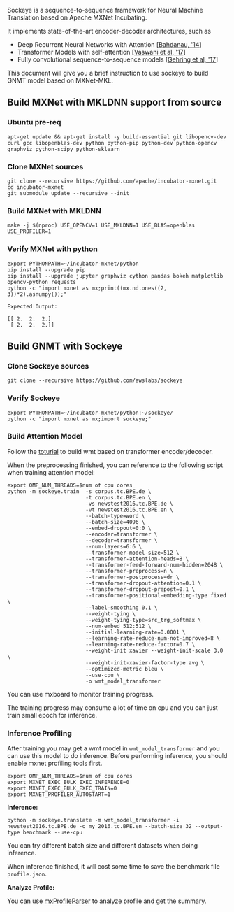 Sockeye is a sequence-to-sequence framework for Neural Machine Translation based on Apache MXNet Incubating.

It implements state-of-the-art encoder-decoder architectures, such as
- Deep Recurrent Neural Networks with Attention [[Bahdanau, '14](https://arxiv.org/abs/1409.0473)]
- Transformer Models with self-attention [[Vaswani et al, '17](https://arxiv.org/abs/1706.03762)]
- Fully convolutional sequence-to-sequence models [[Gehring et al, '17](https://arxiv.org/abs/1705.03122)]

This document will give you a brief instruction to use sockeye to build GNMT model based on MXNet-MKL.

## Build MXNet with MKLDNN support from source

### Ubuntu pre-req

```
apt-get update && apt-get install -y build-essential git libopencv-dev curl gcc libopenblas-dev python python-pip python-dev python-opencv graphviz python-scipy python-sklearn
```

### Clone MXNet sources

```
git clone --recursive https://github.com/apache/incubator-mxnet.git
cd incubator-mxnet
git submodule update --recursive --init
```

### Build MXNet with MKLDNN

```
make -j $(nproc) USE_OPENCV=1 USE_MKLDNN=1 USE_BLAS=openblas USE_PROFILER=1
```

### Verify MXNet with python

```
export PYTHONPATH=~/incubator-mxnet/python
pip install --upgrade pip 
pip install --upgrade jupyter graphviz cython pandas bokeh matplotlib opencv-python requests
python -c "import mxnet as mx;print((mx.nd.ones((2, 3))*2).asnumpy());"

Expected Output:

[[ 2.  2.  2.]
 [ 2.  2.  2.]]
```
 
## Build GNMT with Sockeye

### Clone Sockeye sources

```
git clone --recursive https://github.com/awslabs/sockeye
```

### Verify Sockeye

```
export PYTHONPATH=~/incubator-mxnet/python:~/sockeye/
python -c "import mxnet as mx;import sockeye;"
```

### Build Attention Model

Follow the [toturial](https://github.com/awslabs/sockeye/tree/master/tutorials/wmt) to build wmt based on transformer encoder/decoder.

When the preprocessing finished, you can reference to the following script when training attention model:

```
export OMP_NUM_THREADS=$num of cpu cores
python -m sockeye.train  -s corpus.tc.BPE.de \
                         -t corpus.tc.BPE.en \
                         -vs newstest2016.tc.BPE.de \
                         -vt newstest2016.tc.BPE.en \
                         --batch-type=word \
                         --batch-size=4096 \
                         --embed-dropout=0:0 \
                         --encoder=transformer \
                         --decoder=transformer \
                         --num-layers=6:6 \
                         --transformer-model-size=512 \
                         --transformer-attention-heads=8 \
                         --transformer-feed-forward-num-hidden=2048 \
                         --transformer-preprocess=n \
                         --transformer-postprocess=dr \
                         --transformer-dropout-attention=0.1 \
                         --transformer-dropout-prepost=0.1 \
                         --transformer-positional-embedding-type fixed \
                         --label-smoothing 0.1 \
                         --weight-tying \
                         --weight-tying-type=src_trg_softmax \
                         --num-embed 512:512 \
                         --initial-learning-rate=0.0001 \
                         --learning-rate-reduce-num-not-improved=8 \
                         --learning-rate-reduce-factor=0.7 \
                         --weight-init xavier --weight-init-scale 3.0 \
                         --weight-init-xavier-factor-type avg \
                         --optimized-metric bleu \
                         --use-cpu \
                         -o wmt_model_transformer
```

You can use mxboard to monitor training progress.

The training progress may consume a lot of time on cpu and you can just train small epoch for inference.

### Inference Profiling

After training you may get a wmt model in `wmt_model_transformer` and you can use this model to do inference. Before performing inference, you should enable mxnet profiling tools first.

```
export OMP_NUM_THREADS=$num of cpu cores
export MXNET_EXEC_BULK_EXEC_INFERENCE=0
export MXNET_EXEC_BULK_EXEC_TRAIN=0
export MXNET_PROFILER_AUTOSTART=1 
```

**Inference:**

```
python -m sockeye.translate -m wmt_model_transformer -i newstest2016.tc.BPE.de -o my_2016.tc.BPE.en --batch-size 32 --output-type benchmark --use-cpu
```

You can try different batch size and different datasets when doing inference.

When inference finished, it will cost some time to save the benchmark file `profile.json`.

**Analyze Profile:**

You can use [mxProfileParser](https://github.com/TaoLv/mxProfileParser) to analyze profile and get the summary.